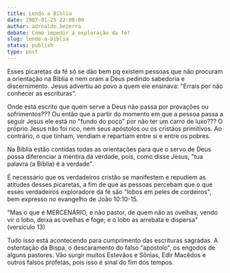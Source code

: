 ```yaml
---
title: Lendo a Bíblia
date: 2007-01-25 22:00:00
author: adroaldo.bezerra
debate: Como impedir a exploração da fé?
slug: lendo-a-biblia
status: publish 
type: post
---
```


Esses picaretas da fé só se dão bem pq existem pessoas que não procuram a orientação na Bíblia e nem oram a Deus pedindo sabedoria e discernimento. Jesus advertiu ao povo a quem ele ensinava: "Errais por não conhecer as escrituras".   

Onde está escrito que quem serve a Deus não passa por provações ou sofrimentos??? Ou então que a partir do momento em que a pessoa passa a seguir Jesus ele está no "fundo do poço" por não ter um carro de luxo??? O próprio Jesus não foi rico, nem seus apóstolos ou os cristãos primitivos. Ao contrário, o que tinham, vendiam e repartiam entre si e entre os pobres.  

Na Bíblia estão contidas todas as orientações para que o servo de Deus possa diferenciar a mentira da verdade, pois, como disse Jesus, "tua palavra (a Biblia) é a verdade".  

É necessário que os verdadeiros cristão se manifestem e repudiem as atitudes desses picaretas, a fim de que as pessoas percebam que o que esses verdadeiros exploradore da fé são "lobos em peles de cordeiros", bem expresso no evangelho de João 10:10-15.  

"Mas o que é MERCENÁRIO, e não pastor, de quem não as ovelhas, vendo vir o lobo, deixa as ovelhas e foge; e o lobo as arrebata e dispersa" (versículo 13)  

Tudo isso está acontecendo para cumprimento das escrituras sagradas. A ostentação da Bispa, o descaramento do falso "apóstolo", os engodos de alguns pastores. Vão surgir muitos Estevãos e Sônias, Edir Macêdos e outros falsos profetas, pois isso é sinal do fim dos tempos.
